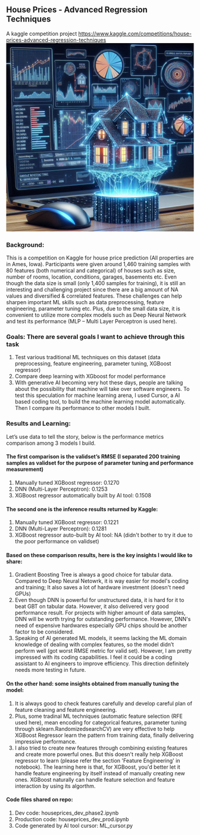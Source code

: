 ## House Prices - Advanced Regression Techniques
A kaggle competition project
https://www.kaggle.com/competitions/house-prices-advanced-regression-techniques
![House Price Prediction Model](pic/Housepredict.png)

### Background:
This is a competition on Kaggle for house price prediction (All properties are in Ames, Iowa). Participants were given around 1,460 training samples with 80 features (both numerical and categorical) of houses such as size, number of rooms, location, conditions, garages, basements etc. Even though the data size is small (only 1,400 samples for training), it is still an interesting and challenging project since there are a big amount of NA values and diversified & correlated features. These challenges can help sharpen important ML skills such as data preprocessing, feature engineering, parameter tuning etc. Plus, due to the small data size, it is convenient to utilize more complex models such as Deep Neural Network and test its performance (MLP – Multi Layer Perceptron is used here).

### Goals: There are several goals I want to achieve through this task
1.	Test various traditional ML techniques on this dataset (data preprocessing, feature engineering, parameter tuning, XGBoost regressor)
2.	Compare deep learning with XGboost for model performance
3.	With generative AI becoming very hot these days, people are talking about the possibility that machine will take over software engineers. To test this speculation for machine learning arena, I used Cursor, a AI based coding tool, to build the machine learning model automatically. Then I compare its performance to other models I built.

### Results and Learning:
Let’s use data to tell the story, below is the performance metrics comparison among 3 models I build. 

#### The first comparison is the validset’s RMSE (I separated 200 training samples as validset for the purpose of parameter tuning and performance measurement)
1. Manually tuned XGBoost regressor: 0.1270 
2. DNN (Multi-Layer Perceptron): 0.1253
3. XGBoost regressor automatically built by AI tool: 0.1508 

#### The second one is the inference results returned by Kaggle:
1. Manually tuned XGBoost regressor: 0.1221
2. DNN (Multi-Layer Perceptron): 0.1281
3. XGBoost regressor auto-built by AI tool: NA (didn't bother to try it due to the poor performance on validset)

#### Based on these comparison results, here is the key insights I would like to share:
1. Gradient Boosting Tree is always a good choice for tabular data. Compared to Deep Neural Netowrk, it is way easier for model's coding and training; It also saves a lot of hardware investment (doesn't need GPUs)
2. Even though DNN is powerful for unstructured data, it is hard for it to beat GBT on tabular data. However, it also delivered very good performance result. For projects with higher amount of data samples, DNN will be worth trying for outstanding performance. However, DNN's need of expensive hardwares especially GPU chips should be another factor to be considered.
3. Speaking of AI generated ML models, it seems lacking the ML domain knowledge of dealing with complex features, so the model didn’t perform well (got worst RMSE metric for valid set). However, I am pretty impressed with its coding capabilities. I feel it could be a coding assistant to AI engineers to improve efficiency. This direction definitely needs more testing in future.

#### On the other hand: some insights obtained from manually tuning the model: 
1. It is always good to check features carefully and develop careful plan of feature cleaning and feature engineering.
2. Plus, some tradinal ML techniques (automatic feature selection (RFE used here), mean encoding for categorical features, parameter tuning through sklearn.RandomizedsearchCV) are very effective to help XGBoost Regressor learn the pattern from training data, finally delivering impressive performance.
3. I also tried to create new features through combining existing features and create more powerful ones. But this doesn't really help XGBoost regressor to learn (please refer the section 'Feature Engineering' in notebook). The learning here is that, for XGBoost, you'd better let it handle feature engineering by itself instead of manually creating new ones. XGBoost naturally can handle feature selection and feature interaction by using its algorthm.

#### Code files shared on repo:
1. Dev code: houseprices_dev_phase2.ipynb
2. Production code: houseprices_dev_prod.ipynb
3. Code generated by AI tool cursor: ML_cursor.py
